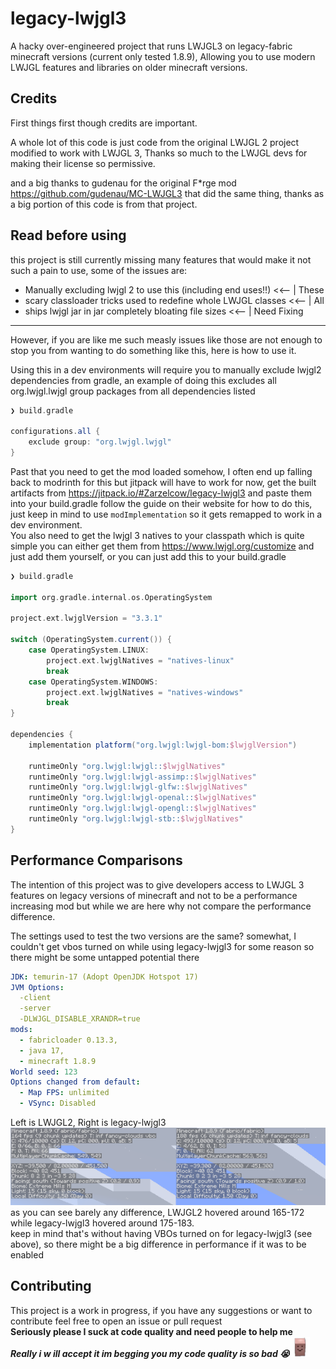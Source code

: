 # legacy-lwjgl3

A hacky over-engineered project that runs LWJGL3 on legacy-fabric minecraft versions (current only tested 1.8.9),
Allowing you to use modern LWJGL features and libraries on older minecraft versions.

## Credits

First things first though credits are important.

A whole lot of this code is just code from the original LWJGL 2 project modified to work with LWJGL 3, Thanks so much to
the LWJGL devs for making their license so permissive.

and a big thanks to gudenau for the original F*rge mod <https://github.com/gudenau/MC-LWJGL3> that did the same thing,
thanks as a big portion of this code is from that project.

## Read before using

this project is still currently missing many features that would make it not such a pain to use, some of the issues are:

* Manually excluding lwjgl 2 to use this (including end uses!!) <<-- | These
* scary classloader tricks used to redefine whole LWJGL classes <<-- | All
* ships lwjgl jar in jar completely bloating file sizes <<-- | Need Fixing

---
However, if you are like me such measly issues like those are not enough to stop you from wanting to do something like
this, here is how to use it.

Using this in a dev environments will require you to manually exclude lwjgl2 dependencies from gradle, an example of
doing this excludes all org.lwjgl.lwjgl group packages from all dependencies listed

```groovy
❯ build.gradle

configurations.all {
    exclude group: "org.lwjgl.lwjgl"
}
```

Past that you need to get the mod loaded somehow, I often end up falling back to modrinth for this but jitpack will have
to work for now, get the built artifacts from <https://jitpack.io/#Zarzelcow/legacy-lwjgl3> and paste them into your
build.gradle follow the guide on their website for how to do this, just keep in mind to use `modImplementation` so it
gets remapped to work in a dev environment.<br>
You also need to get the lwjgl 3 natives to your classpath which is quite simple you can either get them
from <https://www.lwjgl.org/customize> and just add them yourself, or you can just add this to your build.gradle

```groovy
❯ build.gradle

import org.gradle.internal.os.OperatingSystem

project.ext.lwjglVersion = "3.3.1"

switch (OperatingSystem.current()) {
    case OperatingSystem.LINUX:
        project.ext.lwjglNatives = "natives-linux"
        break
    case OperatingSystem.WINDOWS:
        project.ext.lwjglNatives = "natives-windows"
        break
}

dependencies {
    implementation platform("org.lwjgl:lwjgl-bom:$lwjglVersion")

    runtimeOnly "org.lwjgl:lwjgl::$lwjglNatives"
    runtimeOnly "org.lwjgl:lwjgl-assimp::$lwjglNatives"
    runtimeOnly "org.lwjgl:lwjgl-glfw::$lwjglNatives"
    runtimeOnly "org.lwjgl:lwjgl-openal::$lwjglNatives"
    runtimeOnly "org.lwjgl:lwjgl-opengl::$lwjglNatives"
    runtimeOnly "org.lwjgl:lwjgl-stb::$lwjglNatives"
}
```

## Performance Comparisons

The intention of this project was to give developers access to LWJGL 3 features on legacy versions of minecraft and not
to be a performance increasing mod but while we are here why not compare the performance difference.

The settings used to test the two versions are the same? somewhat, I couldn't get vbos turned on while using
legacy-lwjgl3 for some reason so there might be some untapped potential there

```yaml
JDK: temurin-17 (Adopt OpenJDK Hotspot 17)
JVM Options:
  -client
  -server
  -DLWJGL_DISABLE_XRANDR=true
mods:
  - fabricloader 0.13.3,
  - java 17,
  - minecraft 1.8.9
World seed: 123
Options changed from default:
  - Map FPS: unlimited
  - VSync: Disabled
```

Left is LWJGL2, Right is legacy-lwjgl3<br>
![results](.github/results.png) <br>
as you can see barely any difference, LWJGL2 hovered around 165-172 while legacy-lwjgl3 hovered around 175-183.<br>
keep in mind that's without having VBOs turned on for legacy-lwjgl3 (see above), so there might be a big difference in
performance if it was to be enabled

## Contributing

This project is a work in progress, if you have any suggestions or want to contribute feel free to open an issue or pull
request<br>
**Seriously please I suck at code quality and need people to help me**<br>***Really i w ill accept it im begging you my
code quality is so bad 😭***![tiny potato](.github/tiny_potato.webp)

